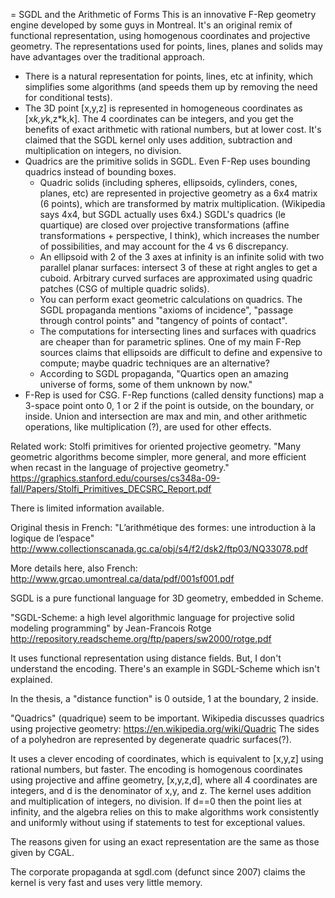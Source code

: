= SGDL and the Arithmetic of Forms
This is an innovative F-Rep geometry engine developed by some guys in Montreal.
It's an original remix of functional representation, using homogenous
coordinates and projective geometry.
The representations used for points, lines, planes and solids may have
advantages over the traditional approach.
* There is a natural representation for points, lines, etc at infinity,
  which simplifies some algorithms (and speeds them up by removing the need
  for conditional tests).
* The 3D point [x,y,z]
  is represented in homogeneous coordinates as [x*k,y*k,z*k,k].
  The 4 coordinates can be integers, and you get the benefits of
  exact arithmetic with rational numbers, but at lower cost.
  It's claimed that the SGDL kernel only uses addition, subtraction and
  multiplication on integers, no division.
* Quadrics are the primitive solids in SGDL. Even F-Rep uses bounding quadrics
  instead of bounding boxes.
  * Quadric solids (including spheres, ellipsoids, cylinders, cones, planes,
    etc) are represented in projective geometry as a 6x4 matrix (6 points),
    which are transformed by matrix multiplication. (Wikipedia says 4x4, but
    SGDL actually uses 6x4.) SGDL's quadrics (le quartique) are closed over
    projective transformations (affine transformations + perspective, I think),
    which increases the number of possibilities, and may account for the 4 vs 6
    discrepancy.
  * An ellipsoid with 2 of the 3 axes at infinity is an infinite solid with
    two parallel planar surfaces: intersect 3 of these at right angles to get a
    cuboid. Arbitrary curved surfaces are approximated using quadric patches
    (CSG of multiple quadric solids).
  * You can perform exact geometric calculations on quadrics. The SGDL
    propaganda mentions "axioms of incidence", "passage through control points"
    and "tangency of points of contact".
  * The computations for intersecting lines and surfaces with quadrics are
    cheaper than for parametric splines.
    One of my main F-Rep sources claims that ellipsoids are difficult to define
    and expensive to compute; maybe quadric techniques are an alternative?
  * According to SGDL propaganda, "Quartics open an amazing universe of forms,
    some of them unknown by now."
* F-Rep is used for CSG. F-Rep functions (called density functions) map a
  3-space point onto 0, 1 or 2 if the point is outside, on the boundary, or
  inside. Union and intersection are max and min, and other arithmetic
  operations, like multiplication (?), are used for other effects.

Related work: Stolfi primitives for oriented projective geometry.
"Many geometric algorithms become simpler, more general, and more efficient
when recast in the language of projective geometry."
https://graphics.stanford.edu/courses/cs348a-09-fall/Papers/Stolfi_Primitives_DECSRC_Report.pdf

There is limited information available.

Original thesis in French:
"L’arithmétique des formes: une introduction à la logique de l’espace"
http://www.collectionscanada.gc.ca/obj/s4/f2/dsk2/ftp03/NQ33078.pdf

More details here, also French:
http://www.grcao.umontreal.ca/data/pdf/001sf001.pdf

SGDL is a pure functional language for 3D geometry, embedded in Scheme.

"SGDL-Scheme: a high level algorithmic language
for projective solid modeling programming"
by Jean-Francois Rotge
http://repository.readscheme.org/ftp/papers/sw2000/rotge.pdf

It uses functional representation using distance fields.
But, I don't understand the encoding. There's an example in SGDL-Scheme
which isn't explained.

In the thesis, a "distance function" is 0 outside, 1 at the boundary, 2 inside.

"Quadrics" (quadrique) seem to be important. Wikipedia discusses quadrics
using projective geometry: https://en.wikipedia.org/wiki/Quadric
The sides of a polyhedron are represented by degenerate quadric surfaces(?).

It uses a clever encoding of coordinates, which is equivalent to
[x,y,z] using rational numbers, but faster. The encoding is homogenous
coordinates using projective and affine geometry, [x,y,z,d], where all 4
coordinates are integers, and d is the denominator of x,y, and z.
The kernel uses addition and multiplication of integers, no division.
If d==0 then the point lies at infinity, and the algebra relies on this
to make algorithms work consistently and uniformly without using if statements
to test for exceptional values.

The reasons given for using an exact representation are the same as those
given by CGAL.

The corporate propaganda at sgdl.com (defunct since 2007)
claims the kernel is very fast and uses very little memory.
